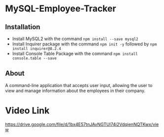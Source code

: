 # MySQL-Employee-Tracker

## Installation

* Install MySQL2 with the command ```npm install --save mysql2```
* Install Inquirer package with the command ```npm init -y``` followed by ```npm install inquirer@8.2.4```
* Install Console Table Package with the command ```npm install console.table --save```

## About

A command-line application that accepts user input, allowing the user to view and manage information about the employees in their company.

# Video Link

https://drive.google.com/file/d/1bx4E57tnJAvNGTUl74i2VdqienNQTKwx/view